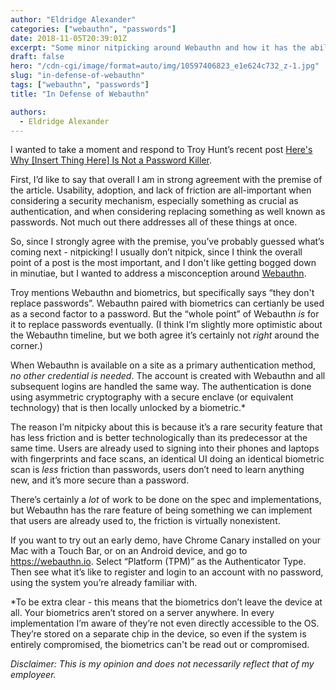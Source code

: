 ```yaml
---
author: "Eldridge Alexander"
categories: ["webauthn", "passwords"]
date: 2018-11-05T20:39:01Z
excerpt: "Some minor nitpicking around Webauthn and how it has the ability to replace passwords."
draft: false
hero: "/cdn-cgi/image/format=auto/img/10597406823_e1e624c732_z-1.jpg"
slug: "in-defense-of-webauthn"
tags: ["webauthn", "passwords"]
title: "In Defense of Webauthn"

authors:
  - Eldridge Alexander
---
```

I wanted to take a moment and respond to Troy Hunt’s recent post [Here's Why \[Insert Thing Here\] Is Not a Password Killer](https://www.troyhunt.com/heres-why-insert-thing-here-is-not-a-password-killer/).

First, I’d like to say that overall I am in strong agreement with the premise of the article. Usability, adoption, and lack of friction are all-important when considering a security mechanism, especially something as crucial as authentication, and when considering replacing something as well known as passwords. Not much out there addresses all of these things at once.

So, since I strongly agree with the premise, you’ve probably guessed what’s coming next - nitpicking! I usually don’t nitpick, since I think the overall point of a post is the most important, and I don't like getting bogged down in minutiae, but I wanted to address a misconception around [Webauthn](https://www.w3.org/TR/webauthn/).

Troy mentions Webauthn and biometrics, but specifically says “they don't replace passwords”. Webauthn paired with biometrics can certianly be used as a second factor to a password. But the “whole point” of Webauthn *is* for it to replace passwords eventually. (I think I’m slightly more optimistic about the Webauthn timeline, but we both agree it’s certainly not *right* around the corner.)

When Webauthn is available on a site as a primary authentication method, *no other credential is needed*. The account is created with Webauthn and all subsequent logins are handled the same way. The authentication is done using asymmetric cryptography with a secure enclave (or equivalent technology) that is then locally unlocked by a biometric.*

The reason I’m nitpicky about this is because it’s a rare security feature that has less friction and is better technologically than its predecessor at the same time. Users are already used to signing into their phones and laptops with fingerprints and face scans, an identical UI doing an identical biometric scan is *less* friction than passwords, users don’t need to learn anything new, and it’s more secure than a password.

There’s certainly a *lot* of work to be done on the spec and implementations, but Webauthn has the rare feature of being something we can implement that users are already used to, the friction is virtually nonexistent.

If you want to try out an early demo, have Chrome Canary installed on your Mac with a Touch Bar, or on an Android device, and go to https://webauthn.io. Select “Platform (TPM)” as the Authenticator Type. Then see what it’s like to register and login to an account with no password, using the system you’re already familiar with.


*To be extra clear - this means that the biometrics don’t leave the device at all. Your biometrics aren’t stored on a server anywhere. In every implementation I’m aware of they’re not even directly accessible to the OS. They’re stored on a separate chip in the device, so even if the system is entirely compromised, the biometrics can't be read out or compromised.


*Disclaimer: This is my opinion and does not necessarily reflect that of my employeer.*
